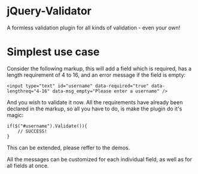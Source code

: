 jQuery-Validator
================

A formless validation plugin for all kinds of validation - even your own!

Simplest use case
==================

Consider the following markup, this will add a field which is required, has a length requirement of 4 to 16, and an error message if the field is empty:

    <input type="text" id="username" data-required="true" data-lengthreq="4-16" data-msg_empty="Please enter a username" />

And you wish to validate it now. All the requirements have already been declared in the markup, so all you have to do, is make the plugin do it's magic:

    if($("#username").Validate()){
        // SUCCESS!
    }

This can be extended, please reffer to the demos.

All the messages can be customized for each individual field, as well as for all fields at once.